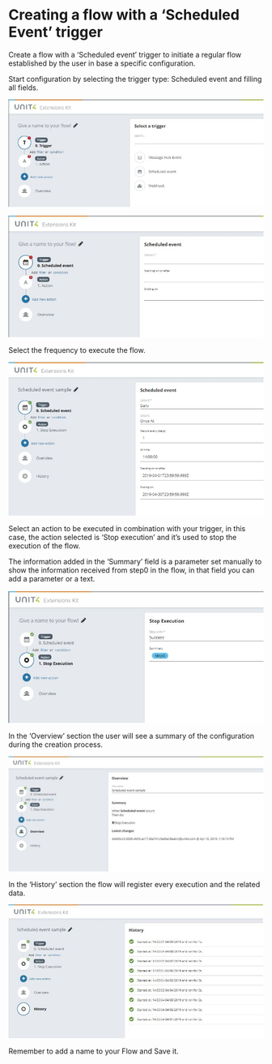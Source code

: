 # Creating a flow with a ‘Scheduled Event’ trigger

Create a flow with a ‘Scheduled event’ trigger to initiate a regular flow established by the user in base a specific configuration.

Start configuration by selecting the trigger type: Scheduled event and filling all fields.

![broken image](1.JPG)


![broken image](2.JPG)


Select the frequency to execute the flow.

![broken image](3.JPG)


Select an action to be executed in combination with your trigger, in this case, the action selected is ‘Stop execution’ and it’s used to stop the execution of the flow.

The information added in the ‘Summary’ field is a parameter set manually to show the information received from step0 in the flow, in that field you can add a parameter or a text.


![broken image](4.JPG)


In the ‘Overview’ section the user will see a summary of the configuration during the creation process.

![broken image](5.JPG)

In the ‘History’ section the flow will register every execution and the related data.

![broken image](6.JPG)

Remember to add a name to your Flow and Save it.
